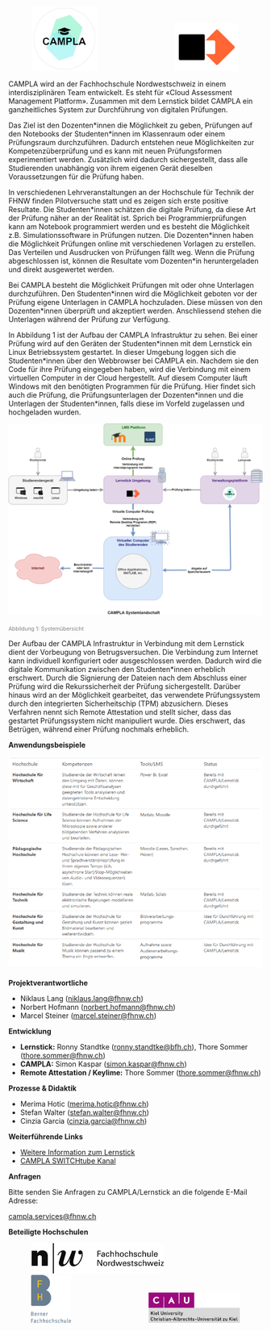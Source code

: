
 <p align="center">
  <img src="/assets/images/logo-trans-128x128.png" style="margin-right:150px;"/>
  <img src="/assets/images/lernstick.png" width="128"/>
</p>



CAMPLA wird an der Fachhochschule Nordwestschweiz in einem interdisziplinären Team entwickelt. Es steht für «Cloud Assessment Management Platform».  Zusammen mit dem Lernstick bildet CAMPLA ein ganzheitliches System zur Durchführung von digitalen Prüfungen. 

Das Ziel ist den Dozenten\*innen die Möglichkeit zu geben, Prüfungen auf den Notebooks der Studenten\*innen im Klassenraum oder einem Prüfungsraum durchzuführen. Dadurch entstehen neue Möglichkeiten zur Kompetenzüberprüfung und es kann mit neuen Prüfungsformen experimentiert werden. Zusätzlich wird dadurch sichergestellt, dass alle Studierenden unabhängig von ihrem eigenen Gerät dieselben Voraussetzungen für die Prüfung haben. 

In verschiedenen Lehrveranstaltungen an der Hochschule für Technik der FHNW finden Pilotversuche statt und es zeigen sich erste positive Resultate. Die Studenten*innen schätzen die digitale Prüfung, da diese Art der Prüfung näher an der Realität ist. Sprich bei Programmierprüfungen kann am Notebook programmiert werden und es besteht die Möglichkeit z.B. Simulationssoftware in Prüfungen nutzen. Die Dozenten\*innen haben die Möglichkeit Prüfungen online mit verschiedenen Vorlagen zu erstellen. Das Verteilen und Ausdrucken von Prüfungen fällt weg. Wenn die Prüfung abgeschlossen ist, können die Resultate vom Dozenten\*in heruntergeladen und direkt ausgewertet werden. 

Bei CAMPLA besteht die Möglichkeit Prüfungen mit oder ohne Unterlagen durchzuführen. Den Studenten\*innen wird die Möglichkeit geboten vor der Prüfung eigene Unterlagen in CAMPLA hochzuladen. Diese müssen von den Dozenten\*innen überprüft und akzeptiert werden. Anschliessend stehen die Unterlagen während der Prüfung zur Verfügung. 

In Abbildung 1 ist der Aufbau der CAMPLA Infrastruktur zu sehen. Bei einer Prüfung wird auf den Geräten der Studenten\*innen mit dem Lernstick ein Linux Betriebssystem gestartet. In dieser Umgebung loggen sich die Studenten\*innen über den Webbrowser bei CAMPLA ein. Nachdem sie den Code für ihre Prüfung eingegeben haben, wird die Verbindung mit einem virtuellen Computer in der Cloud hergestellt. Auf diesem Computer läuft Windows mit den benötigten Programmen für die Prüfung. Hier findet sich auch die Prüfung, die Prüfungsunterlagen der Dozenten\*innen und die Unterlagen der Studenten\*innen, falls diese im Vorfeld zugelassen und hochgeladen wurden. 

![Abbildung 1: Systemübersicht](/assets/images/studentExaminationSetup.png)

<span style="font-size: 8pt;color: gray">Abbildung 1: Systemübersicht</span>

Der Aufbau der CAMPLA Infrastruktur in Verbindung mit dem Lernstick dient der Vorbeugung von Betrugsversuchen. Die Verbindung zum Internet kann individuell konfiguriert oder ausgeschlossen werden. Dadurch wird die digitale Kommunikation zwischen den Studenten*innen erheblich erschwert. Durch die Signierung der Dateien nach dem Abschluss einer Prüfung wird die Rekurssicherheit der Prüfung sichergestellt. Darüber hinaus wird an der Möglichkeit gearbeitet, das verwendete Prüfungssystem durch den integrierten Sicherheitschip (TPM) abzusichern. Dieses Verfahren nennt sich Remote Attestation und stellt sicher, dass das gestartet Prüfungssystem nicht manipuliert wurde. Dies erschwert, das Betrügen, während einer Prüfung nochmals erheblich.

**Anwendungsbeispiele**

![Use Cases FHNW](/assets/images/use-cases-fhnw.png)

**Projektverantwortliche**
- Niklaus Lang (niklaus.lang@fhnw.ch)
- Norbert Hofmann (norbert.hofmann@fhnw.ch)
- Marcel Steiner (marcel.steiner@fhnw.ch)

**Entwicklung**
- **Lernstick:** Ronny Standtke (ronny.standtke@bfh.ch), Thore Sommer (thore.sommer@fhnw.ch)
- **CAMPLA:** Simon Kaspar (simon.kaspar@fhnw.ch)
- **Remote Attestation / Keylime:** Thore Sommer (thore.sommer@fhnw.ch)

**Prozesse & Didaktik**
- Merima Hotic (merima.hotic@fhnw.ch)
- Stefan Walter (stefan.walter@fhnw.ch)
- Cinzia Garcia (cinzia.garcia@fhnw.ch)

**Weiterführende Links**
- [Weitere Information zum Lernstick](https://www.digitale-nachhaltigkeit.unibe.ch/dienstleistungen/lernstick/index_ger.html)
- [CAMPLA SWITCHtube Kanal](https://tube.switch.ch/channels/65fa27a6)

**Anfragen**

Bitte senden Sie Anfragen zu CAMPLA/Lernstick an die folgende E-Mail Adresse:

[campla.services@fhnw.ch](mailto:campla.services@fhnw.ch)

**Beteiligte Hochschulen**

 <p align="center">
  <img src="/assets/images/logo-fhnw.jpg" style="margin-right:150px;" height="60" />
  <img src="/assets/images/logo-bfh.png" style="margin-right:150px;" height="95"/>
  <img src="/assets/images/logo-uni-kiel.png" height="60"/>
</p>

